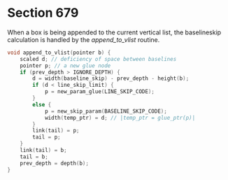 # Section 679

When a box is being appended to the current vertical list, the baselineskip calculation is handled by the *append_to_vlist* routine.

```c builder/packaging.c
void append_to_vlist(pointer b) {
    scaled d; // deficiency of space between baselines
    pointer p; // a new glue node
    if (prev_depth > IGNORE_DEPTH) {
        d = width(baseline_skip) - prev_depth - height(b);
        if (d < line_skip_limit) {
            p = new_param_glue(LINE_SKIP_CODE);
        }
        else {
            p = new_skip_param(BASELINE_SKIP_CODE);
            width(temp_ptr) = d; // |temp_ptr = glue_ptr(p)|
        }
        link(tail) = p;
        tail = p;
    }
    link(tail) = b;
    tail = b;
    prev_depth = depth(b);
}
```
